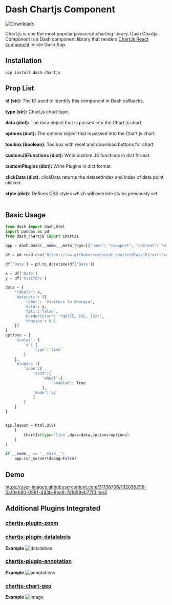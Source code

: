 # Dash Chartjs Component

[![Downloads](https://static.pepy.tech/badge/dash-chartjs)](https://pepy.tech/project/dash-chartjs)

Chart.js is one the most popular javascript charting library. 
Dash Chartjs Component is a Dash component library that renders [ChartJs React component](https://react-chartjs-2.js.org/) inside Dash App.

## Installation

```
pip install dash-chartjs
```

## Prop List
    
**id (str):** The ID used to identify this component in Dash callbacks.<br><br>
**type (str):** Chart.js chart type.<br><br>
**data (dict):** The data object that is passed into the Chart.js chart.<br><br>
**options (dict):** The options object that is passed into the Chart.js chart.<br><br>
**toolbox (boolean):** Toolbox with reset and download buttons for chart.<br><br>
**customJSFunctions (dict):** Write custom JS functions in dict format.<br><br>
**customPlugins (dict):** Write Plugins in dict format.<br><br>
**clickData (dict):** clickData returns the datasetIndex and index of data point clicked.<br><br>
**style (dict):** Defines CSS styles which will override styles previously set.<br><br>


## Basic Usage

```python
from dash import dash,html
import pandas as pd
from dash_chartjs import ChartJs

app = dash.Dash(__name__,meta_tags=[{"name": "viewport", "content": "width=device-width, initial-scale=1"}])

df = pd.read_csv('https://raw.githubusercontent.com/JetBlack101/visitors-to-georgia-ts-analysis/main/Data/VisitorsToGeorgia_2011-2019.csv')

df['Date'] = pd.to_datetime(df['Date'])

x = df['Date']
y = df['Visitors']

data = {
    'labels': x,
    'datasets': [{
        'label': 'Visitors to Georgia',
        'data': y,
        'fill':'false',
        'borderColor': 'rgb(75, 192, 192)',
        'tension': 0.1
    }]
}
options = {
    'scales': {
        'x': {
            'type':'time'
        }
    },
    'plugins':{
        'zoom':{
            'zoom':{
                'wheel':{
                    'enabled': True
                },
            'mode':'xy'
            }
        }
    } 
}


app.layout = html.Div(
    [
        ChartJs(type='line',data=data,options=options)
    ]
)

if __name__ == '__main__':
    app.run_server(debug=False)
```

## Demo

https://user-images.githubusercontent.com/31138706/192035295-0a10eb80-0881-443b-8ea8-7dfd98eb77f3.mp4

## Additional Plugins Integrated
### [chartjs-plugin-zoom](https://www.chartjs.org/chartjs-plugin-zoom/latest/)

### [chartjs-plugin-datalabels](https://chartjs-plugin-datalabels.netlify.app/)

**Example**
![datalables](https://github.com/zenalytiks/dash-chartjs/assets/31138706/f338eda9-4e0c-4128-ac72-972bbd488c6d)

### [chartjs-plugin-annotation](https://www.chartjs.org/chartjs-plugin-annotation/latest/)

**Example**
![annotations](https://github.com/zenalytiks/dash-chartjs/assets/31138706/1dec90df-69f9-4098-9b01-3f06d46248f1)

### [chartjs-chart-geo](https://www.sgratzl.com/chartjs-chart-geo/)

**Example**
![Image](https://github.com/user-attachments/assets/3c190e59-2dab-470c-b20b-0c435f7c9ed1)





